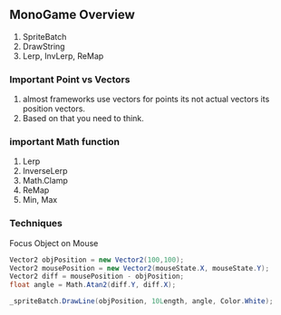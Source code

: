 ## MonoGame Overview
1. SpriteBatch
2. DrawString
3. Lerp, InvLerp, ReMap 
### Important Point vs Vectors
1. almost frameworks use vectors for points its not actual vectors its position vectors. 
2. Based on that you need to think.
### important Math function
1. Lerp
2. InverseLerp
3. Math.Clamp
4. ReMap
5. Min, Max
### Techniques
Focus Object on Mouse 
```c#
Vector2 objPosition = new Vector2(100,100);
Vector2 mousePosition = new Vector2(mouseState.X, mouseState.Y);
Vector2 diff = mousePosition - objPosition;
float angle = Math.Atan2(diff.Y, diff.X);

_spriteBatch.DrawLine(objPosition, 10Length, angle, Color.White);
